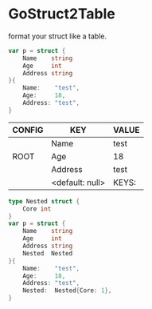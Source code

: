 # GoStruct2Table

format your struct like a table.

```go
var p = struct {
	Name    string
	Age     int
	Address string
}{
	Name:    "test",
	Age:     18,
	Address: "test",
}
```

| CONFIG | KEY             | VALUE |
| ----- | --------------- | ----- |
|        | Name            | test  |
| ROOT   | Age             | 18    |
|        | Address         | test  |
|        | <default: null> | KEYS: |

```go
type Nested struct {
	Core int
}
var p = struct {
	Name    string
	Age     int
	Address string
	Nested  Nested
}{
	Name:    "test",
	Age:     18,
	Address: "test",
	Nested:  Nested{Core: 1},
}
```
